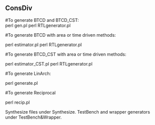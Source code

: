 ## ConsDiv

#To generate BTCD and BTCD_CST:  
  perl gen.pl
  perl RTLgenerator.pl
    
    
#To generate BTCD with area or time driven methods:
 
  perl estimator.pl
  perl RTLgenerator.pl
 
 
#To generate BTCD_CST with area or time driven methods:
 
  perl estimator_CST.pl
  perl RTLgenerator.pl
 
 
#To generate LinArch:
 
  perl generate.pl
 
 
#To generate Reciprocal
 
  perl recip.pl
 
Synthesize files under Synthesize.
TestBench and wrapper generators under TestBench&Wrapper.
 
